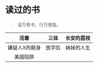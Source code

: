 # 读过的书


> 读万卷书，行万里路。

|     活着      |  三体  | 长安的荔枝 |
| :-----------: | :----: | :--------: |
| 嫌疑人X的献身 | 放学后 | 妹妹的人生 |
|   美国陷阱    |        |            |


